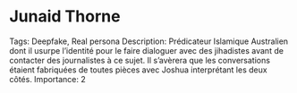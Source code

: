 # Junaid Thorne

Tags: Deepfake, Real persona
Description: Prédicateur Islamique Australien dont il usurpe l’identité pour le faire dialoguer avec des jihadistes avant de contacter des journalistes à ce sujet. Il s’avèrera que les conversations étaient fabriquées de toutes pièces avec Joshua interprétant les deux côtés.
Importance: 2